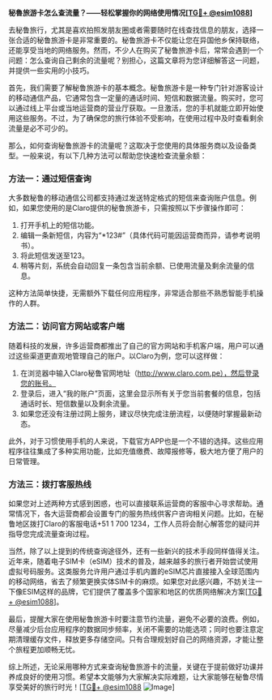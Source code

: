 **秘魯旅游卡怎么查流量？——轻松掌握你的网络使用情况[[TG💪+ @esim1088](https://t.me/s/esim1088)]**

去秘鲁旅行，尤其是喜欢拍照发朋友圈或者需要随时在线查找信息的朋友，选择一张合适的秘鲁旅游卡是非常重要的。秘鲁旅游卡不仅能让您在异国他乡保持联络，还能享受当地的网络服务。然而，不少人在购买了秘鲁旅游卡后，常常会遇到一个问题：怎么查询自己剩余的流量呢？别担心，这篇文章将为您详细解答这一问题，并提供一些实用的小技巧。

首先，我们需要了解秘鲁旅游卡的基本概念。秘鲁旅游卡是一种专门针对游客设计的移动通信产品，它通常包含一定量的通话时间、短信和数据流量。购买时，您可以通过线上平台或当地运营商的营业厅获取。一旦激活，您的手机就能立即开始使用这些服务。不过，为了确保您的旅行体验不受影响，在使用过程中及时查看剩余流量是必不可少的。

那么，如何查询秘鲁旅游卡的流量呢？这取决于您使用的具体服务商以及设备类型。一般来说，有以下几种方法可以帮助您快速检查流量余额：

### 方法一：通过短信查询

大多数秘鲁的移动通信公司都支持通过发送特定格式的短信来查询账户信息。例如，如果您使用的是Claro提供的秘鲁旅游卡，只需按照以下步骤操作即可：

1. 打开手机上的短信功能。
2. 编辑一条新短信，内容为“*123#”（具体代码可能因运营商而异，请参考说明书）。
3. 将此短信发送至123。
4. 稍等片刻，系统会自动回复一条包含当前余额、已使用流量及剩余流量的信息。

这种方法简单快捷，无需额外下载任何应用程序，非常适合那些不熟悉智能手机操作的人群。

### 方法二：访问官方网站或客户端

随着科技的发展，许多运营商都推出了自己的官方网站和手机客户端，用户可以通过这些渠道更直观地管理自己的账户。以Claro为例，您可以这样做：

1. 在浏览器中输入Claro秘鲁官网地址（http://www.claro.com.pe），然后登录您的账号。
2. 登录后，进入“我的账户”页面，这里会显示所有关于您当前套餐的信息，包括通话时长、短信数量以及剩余流量。
3. 如果您还没有注册过网上服务，建议尽快完成注册流程，以便随时掌握最新动态。

此外，对于习惯使用手机的人来说，下载官方APP也是一个不错的选择。这些应用程序往往集成了多种实用功能，比如充值缴费、故障报修等，极大地方便了用户的日常管理。

### 方法三：拨打客服热线

如果您对上述两种方式感到困惑，也可以直接联系运营商的客服中心寻求帮助。通常情况下，各大运营商都会设置专门的服务热线供客户咨询相关问题。比如，在秘鲁地区拨打Claro的客服电话+51 1 700 1234，工作人员将会耐心解答您的疑问并指导您完成流量查询过程。

当然，除了以上提到的传统查询途径外，还有一些新兴的技术手段同样值得关注。近年来，随着电子SIM卡（eSIM）技术的普及，越来越多的旅行者开始尝试使用虚拟号码服务。这类服务允许用户通过手机内置的eSIM芯片直接接入全球范围内的移动网络，省去了频繁更换实体SIM卡的麻烦。如果您对此感兴趣，不妨关注一下像ESIM这样的品牌，它们提供了覆盖多个国家和地区的优质网络解决方案[[TG💪+ @esim1088](https://t.me/s/esim1088)]。

最后，提醒大家在使用秘鲁旅游卡时要注意节约流量，避免不必要的浪费。例如，尽量减少后台应用程序的数据同步频率，关闭不需要的功能选项；同时也要注意定期清理缓存文件，释放更多存储空间。只有合理规划好自己的网络资源，才能让整个旅程更加顺畅无忧。

综上所述，无论采用哪种方式来查询秘鲁旅游卡的流量，关键在于提前做好功课并养成良好的使用习惯。希望本文能够为大家解决实际难题，让大家能够在秘鲁尽情享受美好的旅行时光！[[TG💪+ @esim1088](https://t.me/s/esim1088) ![Image](https://i.postimg.cc/4NQfJmqS/Snipaste-2025-05-13-00-14-12.png)]